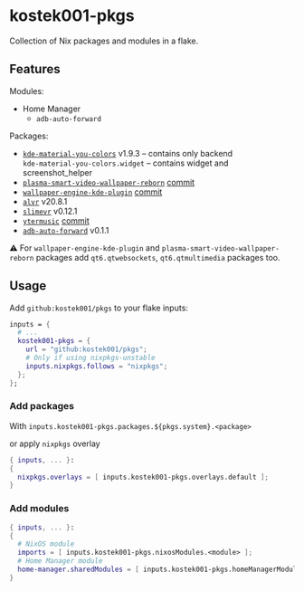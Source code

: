 # kostek001-pkgs

Collection of Nix packages and modules in a flake.

## Features

Modules:

- Home Manager
  - `adb-auto-forward`

Packages:

- [`kde-material-you-colors`](https://github.com/luisbocanegra/kde-material-you-colors) v1.9.3 – contains only backend  
  `kde-material-you-colors.widget` – contains widget and screenshot_helper
- [`plasma-smart-video-wallpaper-reborn`](https://github.com/luisbocanegra/plasma-smart-video-wallpaper-reborn) [commit](https://github.com/luisbocanegra/plasma-smart-video-wallpaper-reborn/tree/6e36385b08372da5b0a45fb1f32eedf8337f08eb)
- [`wallpaper-engine-kde-plugin`](https://github.com/catsout/wallpaper-engine-kde-plugin) [commit](https://github.com/catsout/wallpaper-engine-kde-plugin/tree/1e604105c586c7938c5b2c19e3dc8677b2eb4bb4)
- [`alvr`](https://github.com/alvr-org/ALVR) v20.8.1
- [`slimevr`](https://github.com/SlimeVR/SlimeVR-Server) v0.12.1
- [`ytermusic`](https://github.com/ccgauche/ytermusic) [commit](https://github.com/ccgauche/ytermusic/tree/6f9384924d17dc2626b5f0f0e1585cd6f6830073)
- [`adb-auto-forward`](https://github.com/kostek001/adb-auto-forward) v0.1.1

⚠️ For `wallpaper-engine-kde-plugin` and `plasma-smart-video-wallpaper-reborn` packages add `qt6.qtwebsockets`, `qt6.qtmultimedia` packages too.

## Usage

Add `github:kostek001/pkgs` to your flake inputs:

```nix
inputs = {
  # ...
  kostek001-pkgs = {
    url = "github:kostek001/pkgs";
    # Only if using nixpkgs-unstable
    inputs.nixpkgs.follows = "nixpkgs";
  };
};
```

### Add packages

With `inputs.kostek001-pkgs.packages.${pkgs.system}.<package>`

or apply `nixpkgs` overlay

```nix
{ inputs, ... }:
{
  nixpkgs.overlays = [ inputs.kostek001-pkgs.overlays.default ];
}
```

### Add modules

```nix
{ inputs, ... }:
{
  # NixOS module
  imports = [ inputs.kostek001-pkgs.nixosModules.<module> ];
  # Home Manager module
  home-manager.sharedModules = [ inputs.kostek001-pkgs.homeManagerModules.<module> ];
}
```
